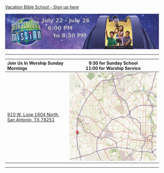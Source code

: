 [Vacation Bible School - Sign up here](https://vbsmate.com/events/CalvaryHillsBaptistSA/17822)

[![Vacation Bible School - July 22 to July 26](banner1.png)](https://vbsmate.com/events/CalvaryHillsBaptistSA/17822)

---

| Join Us In Worship Sunday Mornings | 9:30 for Sunday School <br> 11:00 for Worship Service |
| :- | -  |
| [910 W. Loop 1604 North, <br> San Antonio, TX 78251](https://goo.gl/maps/YCmg9fCGHXT2) | [![910 W. Loop 1604 North, San Antonio, TX 78251](saMap.png)](https://goo.gl/maps/YCmg9fCGHXT2) |

---


